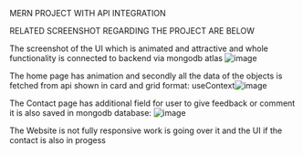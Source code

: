 MERN PROJECT WITH API INTEGRATION

RELATED SCREENSHOT REGARDING THE PROJECT ARE BELOW


The  screenshot of the UI which is animated and attractive and whole functionality is connected to backend via mongodb atlas
![image](https://github.com/myworldatgit/MernProjectwithAPI/assets/114230275/2d9ada8c-a8a2-43f7-800a-11af02d28728)

The home page has animation and secondly all the data of the objects is fetched from api shown in card and grid format:
useContext![image](https://github.com/myworldatgit/MernProjectwithAPI/assets/114230275/dfd6d732-c673-4812-83a5-58e7b559774e)

The Contact page has additional field  for user to give feedback or comment it is also saved in mongodb database:
![image](https://github.com/myworldatgit/MernProjectwithAPI/assets/114230275/293c3e55-ac27-4c66-9918-7f0cf353b8e3)

The Website is not fully responsive work is going over it and the UI if the contact is also in progess



